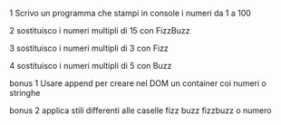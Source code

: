 1 Scrivo un programma che stampi in console i numeri da 1 a 100

2 sostituisco i numeri multipli di 15 con FizzBuzz

3 sostituisco i numeri multipli di 3 con Fizz

4 sostituisco i numeri multipli di 5 con Buzz

bonus 1 
Usare append per creare nel DOM un container coi numeri o stringhe

bonus 2
applica stili differenti alle caselle fizz buzz fizzbuzz o numero